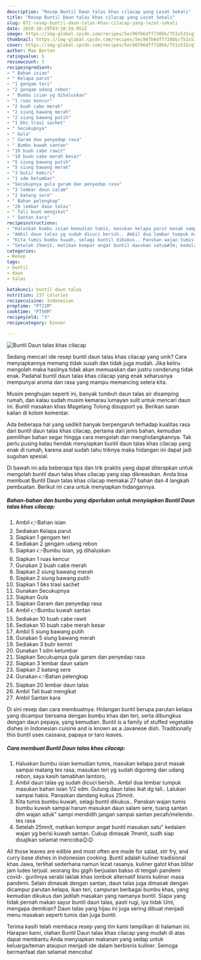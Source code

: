 ```yaml
---
description: "Resep Buntil Daun talas khas cilacap yang Lezat Sekali"
title: "Resep Buntil Daun talas khas cilacap yang Lezat Sekali"
slug: 872-resep-buntil-daun-talas-khas-cilacap-yang-lezat-sekali
date: 2020-10-29T03:10:59.051Z
image: https://img-global.cpcdn.com/recipes/5ec96fb6dff720bb/751x532cq70/buntil-daun-talas-khas-cilacap-foto-resep-utama.jpg
thumbnail: https://img-global.cpcdn.com/recipes/5ec96fb6dff720bb/751x532cq70/buntil-daun-talas-khas-cilacap-foto-resep-utama.jpg
cover: https://img-global.cpcdn.com/recipes/5ec96fb6dff720bb/751x532cq70/buntil-daun-talas-khas-cilacap-foto-resep-utama.jpg
author: Mae Barton
ratingvalue: 5
reviewcount: 3
recipeingredient:
- " Bahan isian"
- " Kelapa parut"
- "1 gengam teri"
- "2 gengam udang rebon"
- " Bumbu isian yg dihaluskan"
- "1 ruas kencur"
- "2 buah cabe merah"
- "2 siung bawang merah"
- "2 siung bawang putih"
- "1 bks trasi sachet"
- " Secukupnya"
- " Gula"
- " Garam dan penyedap rasa"
- " Bumbu kuwah santan"
- "10 buah cabe rawit"
- "10 buah cabe merah besar"
- "5 siung bawang putih"
- "5 siung bawang merah"
- "3 butir kemiri"
- "1 sdm ketumbar"
- "Secukupnya gula garam dan penyedap rasa"
- "3 lembar daun salam"
- "2 batang sere"
- " Bahan pelengkap"
- "20 lembar daun talas"
- " Tali buat mengikat"
- " Santan kara"
recipeinstructions:
- "Haluskan bumbu isian kemudian tumis, masukan kelapa parut masak sampai matang tes rasa, masukan teri yg sudah digoreng dan udang rebon, saya kasih tamabhan lamtoro,"
- "Ambil daun talas yg sudah dicuci bersih.. Ambil dua lembar tumpuk masukan bahan isian 1/2 sdm. Gulung daun talas ikat dg tali.. Lalukan sampai habis. Panaskan dandang kukus 25mnit."
- "Kita tumis bumbu kuwah, selagi buntil dikukus.. Panskan wajan tumis bumbu kuwah sampai harum masukan daun salam sere, tuang santan dlm wajan aduk&#34; sampi mendidih jangan sampai santan pecah/melendo. tes rasa"
- "Setelah 25mnit, matikan kompor angat buntil masukan satu&#34; kedalam wajan yg berisi kuwah santan. Cukup dimasak 7menit, sudh siap disajikan selamat mencoba😉😉"
categories:
- Resep
tags:
- buntil
- daun
- talas

katakunci: buntil daun talas 
nutrition: 237 calories
recipecuisine: Indonesian
preptime: "PT11M"
cooktime: "PT56M"
recipeyield: "3"
recipecategory: Dinner

---
```



![Buntil Daun talas khas cilacap](https://img-global.cpcdn.com/recipes/5ec96fb6dff720bb/751x532cq70/buntil-daun-talas-khas-cilacap-foto-resep-utama.jpg)

Sedang mencari ide resep buntil daun talas khas cilacap yang unik? Cara menyiapkannya memang tidak susah dan tidak juga mudah. Jika keliru mengolah maka hasilnya tidak akan memuaskan dan justru cenderung tidak enak. Padahal buntil daun talas khas cilacap yang enak seharusnya mempunyai aroma dan rasa yang mampu memancing selera kita.

Musim penghujan seperti ini, banyak tumbuh daun talas air disamping rumah, dan kalau sudah musim kemarau lumayan sulit untuk mencari daun ini. Buntil masakan khas Magelang Tolong disupport ya. Berikan saran kalian di kolom komentar.

Ada beberapa hal yang sedikit banyak berpengaruh terhadap kualitas rasa dari buntil daun talas khas cilacap, pertama dari jenis bahan, kemudian pemilihan bahan segar hingga cara mengolah dan menghidangkannya. Tak perlu pusing kalau hendak menyiapkan buntil daun talas khas cilacap yang enak di rumah, karena asal sudah tahu triknya maka hidangan ini dapat jadi suguhan spesial.


Di bawah ini ada beberapa tips dan trik praktis yang dapat diterapkan untuk mengolah buntil daun talas khas cilacap yang siap dikreasikan. Anda bisa membuat Buntil Daun talas khas cilacap memakai 27 bahan dan 4 langkah pembuatan. Berikut ini cara untuk menyiapkan hidangannya.

<!--inarticleads1-->

##### Bahan-bahan dan bumbu yang diperlukan untuk menyiapkan Buntil Daun talas khas cilacap:

1. Ambil  👉Bahan isian
1. Sediakan  Kelapa parut
1. Siapkan 1 gengam teri
1. Sediakan 2 gengam udang rebon
1. Siapkan  👉Bumbu isian, yg dihaluskan
1. Siapkan 1 ruas kencur
1. Gunakan 2 buah cabe merah
1. Siapkan 2 siung bawang merah
1. Siapkan 2 siung bawang putih
1. Siapkan 1 bks trasi sachet
1. Gunakan  Secukupnya
1. Siapkan  Gula
1. Siapkan  Garam dan penyedap rasa
1. Ambil  👉Bumbu kuwah santan
1. Sediakan 10 buah cabe rawit
1. Sediakan 10 buah cabe merah besar
1. Ambil 5 siung bawang putih
1. Gunakan 5 siung bawang merah
1. Sediakan 3 butir kemiri
1. Gunakan 1 sdm ketumbar
1. Siapkan Secukupnya gula garam dan penyedap rasa
1. Siapkan 3 lembar daun salam
1. Siapkan 2 batang sere
1. Gunakan  👉Bahan pelengkap
1. Siapkan 20 lembar daun talas
1. Ambil  Tali buat mengikat
1. Ambil  Santan kara


Di sini resep dan cara membuatnya. Hidangan buntil berupa parutan kelapa yang dicampur bersama dengan bumbu khas dan teri, serta dibungkus dengan daun pepaya, yang kemudian. Buntil is a family of stuffed vegetable dishes in Indonesian cuisine and is known as a Javanese dish. Traditionally this buntil uses cassava, papaya or taro leaves. 

<!--inarticleads2-->

##### Cara membuat Buntil Daun talas khas cilacap:

1. Haluskan bumbu isian kemudian tumis, masukan kelapa parut masak sampai matang tes rasa, masukan teri yg sudah digoreng dan udang rebon, saya kasih tamabhan lamtoro,
1. Ambil daun talas yg sudah dicuci bersih.. Ambil dua lembar tumpuk masukan bahan isian 1/2 sdm. Gulung daun talas ikat dg tali.. Lalukan sampai habis. Panaskan dandang kukus 25mnit.
1. Kita tumis bumbu kuwah, selagi buntil dikukus.. Panskan wajan tumis bumbu kuwah sampai harum masukan daun salam sere, tuang santan dlm wajan aduk&#34; sampi mendidih jangan sampai santan pecah/melendo. tes rasa
1. Setelah 25mnit, matikan kompor angat buntil masukan satu&#34; kedalam wajan yg berisi kuwah santan. Cukup dimasak 7menit, sudh siap disajikan selamat mencoba😉😉


All those leaves are edible and most often are made for salad, stir fry, and curry base dishes in Indonesian cooking. Buntil adalah kuliner tradisional khas Jawa, terlihat sederhana namun lezat rasanya. kuliner gatot khas blitar jam ludes terjual. seorang ibu gigih berjualan bakso di tengah pandemi covid-. gurihnya serabi laklak khas lombok alternatif bisnis kuliner masa pandemi. Selain dimasak dengan santan, daun talas juga dimasak dengan dicampur parutan kelapa, ikan teri, campuran berbagai bumbu khas, yang kemudian dikukus dan jadilah masakan yang namanya buntil. Siapa yang tidak pernah makan sayur buntil daun talas, pasti rugi, iya tidak Umi, mengapa demikian? Daun talas yang hijau ini juga sering dibuat menjadi menu masakan seperti tumis dan juga buntil. 

Terima kasih telah membaca resep yang tim kami tampilkan di halaman ini. Harapan kami, olahan Buntil Daun talas khas cilacap yang mudah di atas dapat membantu Anda menyiapkan makanan yang sedap untuk keluarga/teman ataupun menjadi ide dalam berbisnis kuliner. Semoga bermanfaat dan selamat mencoba!
